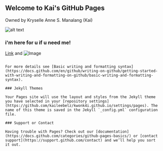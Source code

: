 ## Welcome to Kai's GitHub Pages

Owned by Kryselle Anne S. Manalang (Kai)

![alt text](https://i.pinimg.com/564x/f5/46/23/f54623e3552fefe2b56b0227f56e217f.jpg)

### i'm here for u if u need me!




[Link](url) and ![Image](src)
```

For more details see [Basic writing and formatting syntax](https://docs.github.com/en/github/writing-on-github/getting-started-with-writing-and-formatting-on-github/basic-writing-and-formatting-syntax).

### Jekyll Themes

Your Pages site will use the layout and styles from the Jekyll theme you have selected in your [repository settings](https://github.com/kaileebelz/kwonk4i.github.io/settings/pages). The name of this theme is saved in the Jekyll `_config.yml` configuration file.

### Support or Contact

Having trouble with Pages? Check out our [documentation](https://docs.github.com/categories/github-pages-basics/) or [contact support](https://support.github.com/contact) and we’ll help you sort it out.
